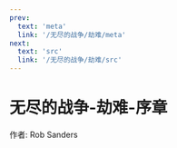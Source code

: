 ```yaml
---
prev:
  text: 'meta'
  link: '/无尽的战争/劫难/meta'
next:
  text: 'src'
  link: '/无尽的战争/劫难/src'
---
```


# 无尽的战争-劫难-序章

作者: Rob Sanders
